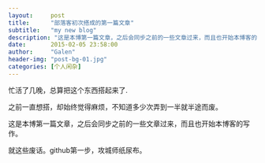 ```yaml
---
layout:     post
title:      "部落客初次搭成的第一篇文章"
subtitle:   "my new blog"
description: "这是本博第一篇文章，之后会同步之前的一些文章过来，而且也开始本博客的写作..."
date:       2015-02-05 23:58:00
author:     "Galen"
header-img: "post-bg-01.jpg"
categories: [个人闲杂]
---
```


<p>忙活了几晚，总算把这个东西搭起来了.</p>
<p>之前一直想搭，却始终觉得麻烦，不知道多少次弄到一半就半途而废。</p>
<p>这是本博第一篇文章，之后会同步之前的一些文章过来，而且也开始本博客的写作。</p>
<p>就这些废话。github第一步，攻城师纸尿布。</p>
